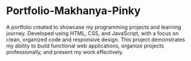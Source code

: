 # Portfolio-Makhanya-Pinky
A portfolio created to showcase my programming projects and learning journey. Developed using HTML, CSS, and JavaScript, with a focus on clean, organized code and responsive design. This project demonstrates my ability to build functional web applications, organize projects professionally, and present my work effectively. 
